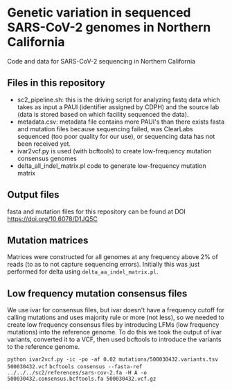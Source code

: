 # Genetic variation in sequenced SARS-CoV-2 genomes in Northern California
Code and data for SARS-CoV-2 sequencing in Northern California

## Files in this repository
- sc2_pipeline.sh: this is the driving script for analyzing fastq data which takes as input a PAUI (identifier assigned by CDPH) and the source lab (data is stored based on which facility sequenced the data).
- metadata.csv: metadata file contains more PAUI's than there exists fasta and mutation files because sequencing failed, was ClearLabs sequenced (too poor quality for our use), or sequencing data has not been received yet. 
- ivar2vcf.py is used (with bcftools) to create low-frequency mutation consensus genomes
- delta_all_indel_matrix.pl code to generate low-frequency mutation matrix

## Output files
fasta and mutation files for this repository can be found at DOI https://doi.org/10.6078/D1JQ5C

## Mutation matrices
Matrices were constructed for all genomes at any frequency above 2% of reads (to as to not capture sequencing errors). Initially this was just performed for delta using ```delta_aa_indel_matrix.pl```.

## Low frequency mutation consensus files
We use ivar for consensus files, but ivar doesn't have a frequency cutoff for calling mutations and uses majority rule or more (not less), so we needed to create low frequency consensus files by introducing LFMs (low frequency mutations) into the reference genome. To do this we took the output of ivar variants, converted it to a VCF, then used bcftools to introduce the variants to the reference genome.

```python ivar2vcf.py -ic -po -af 0.02 mutations/500030432.variants.tsv 500030432.vcf```
```bcftools consensus --fasta-ref ../../../sc2/references/sars-cov-2.fa -H A -o 500030432.consensus.bcftools.fa 500030432.vcf.gz```
